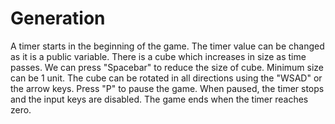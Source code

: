 # Generation

A timer starts in the beginning of the game. The timer value can be changed as it is a public variable.
There is a cube which increases in size as time passes. We can press "Spacebar" to reduce the size of cube. Minimum size can be 1 unit.
The cube can be rotated in all directions using the "WSAD" or the arrow keys.
Press "P" to pause the game. When paused, the timer stops and the input keys are disabled.
The game ends when the timer reaches zero.
